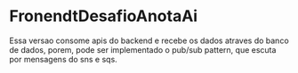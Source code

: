 # FronendtDesafioAnotaAi
Essa versao consome apis do backend e recebe os dados atraves do banco de dados, porem, pode ser implementado o pub/sub pattern, que escuta por mensagens do sns e sqs.
